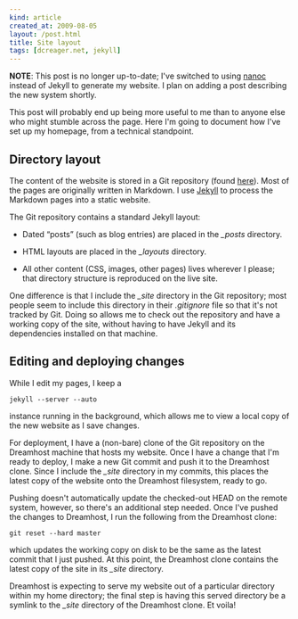 ```yaml
---
kind: article
created_at: 2009-08-05
layout: /post.html
title: Site layout
tags: [dcreager.net, jekyll]
---
```


<div class="alert alert-danger">
  <b>NOTE</b>: This post is no longer up-to-date; I've switched to using <a
  href="http://nanoc.ws">nanoc</a> instead of Jekyll to generate my website.  I
  plan on adding a post describing the new system shortly.
</div>

This post will probably end up being more useful to me than to anyone
else who might stumble across the page.  Here I'm going to document
how I've set up my homepage, from a technical standpoint.

## Directory layout

The content of the website is stored in a Git repository (found
[here](http://github.com/dcreager/dcreager.net/)).  Most of the pages
are originally written in Markdown.  I use
[Jekyll](http://github.com/mojombo/jekyll/) to process the Markdown
pages into a static website.

The Git repository contains a standard Jekyll layout:

* Dated “posts” (such as blog entries) are placed in the *\_posts*
  directory.

* HTML layouts are placed in the *\_layouts* directory.

* All other content (CSS, images, other pages) lives wherever I
  please; that directory structure is reproduced on the live site.

One difference is that I include the *\_site* directory in the Git
repository; most people seem to include this directory in their
*.gitignore* file so that it's not tracked by Git.  Doing so allows me
to check out the repository and have a working copy of the site,
without having to have Jekyll and its dependencies installed on that
machine.

## Editing and deploying changes

While I edit my pages, I keep a

    jekyll --server --auto

instance running in the background, which allows me to view a local
copy of the new website as I save changes.

For deployment, I have a (non-bare) clone of the Git repository on the
Dreamhost machine that hosts my website.  Once I have a change that
I'm ready to deploy, I make a new Git commit and push it to the
Dreamhost clone.  Since I include the *\_site* directory in my
commits, this places the latest copy of the website onto the Dreamhost
filesystem, ready to go.

Pushing doesn't automatically update the checked-out HEAD on the
remote system, however, so there's an additional step needed.  Once
I've pushed the changes to Dreamhost, I run the following from the
Dreamhost clone:

    git reset --hard master

which updates the working copy on disk to be the same as the latest
commit that I just pushed.  At this point, the Dreamhost clone
contains the latest copy of the site in its *\_site* directory.

Dreamhost is expecting to serve my website out of a particular
directory within my home directory; the final step is having this
served directory be a symlink to the *\_site* directory of the
Dreamhost clone.  Et voila!
